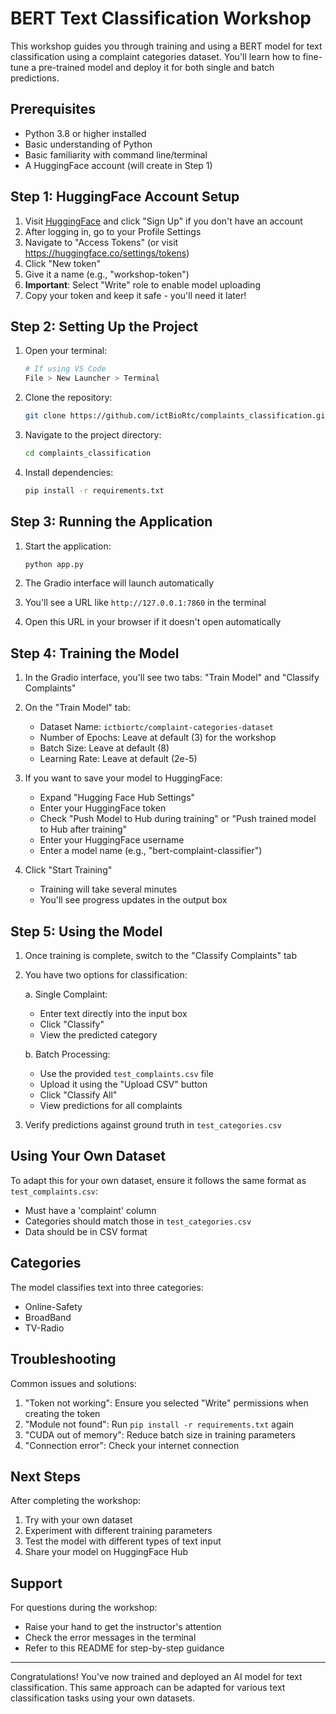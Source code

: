 # BERT Text Classification Workshop

This workshop guides you through training and using a BERT model for text classification using a complaint categories dataset. You'll learn how to fine-tune a pre-trained model and deploy it for both single and batch predictions.

## Prerequisites

- Python 3.8 or higher installed
- Basic understanding of Python
- Basic familiarity with command line/terminal
- A HuggingFace account (will create in Step 1)

## Step 1: HuggingFace Account Setup

1. Visit [HuggingFace](https://huggingface.co/) and click "Sign Up" if you don't have an account
2. After logging in, go to your Profile Settings
3. Navigate to "Access Tokens" (or visit https://huggingface.co/settings/tokens)
4. Click "New token"
5. Give it a name (e.g., "workshop-token")
6. **Important**: Select "Write" role to enable model uploading
7. Copy your token and keep it safe - you'll need it later!

## Step 2: Setting Up the Project

1. Open your terminal:
   ```bash
   # If using VS Code
   File > New Launcher > Terminal
   ```

2. Clone the repository:
   ```bash
   git clone https://github.com/ictBioRtc/complaints_classification.git
   ```

3. Navigate to the project directory:
   ```bash
   cd complaints_classification
   ```

4. Install dependencies:
   ```bash
   pip install -r requirements.txt
   ```

## Step 3: Running the Application

1. Start the application:
   ```bash
   python app.py
   ```

2. The Gradio interface will launch automatically
3. You'll see a URL like `http://127.0.0.1:7860` in the terminal
4. Open this URL in your browser if it doesn't open automatically

## Step 4: Training the Model

1. In the Gradio interface, you'll see two tabs: "Train Model" and "Classify Complaints"
2. On the "Train Model" tab:
   - Dataset Name: `ictbiortc/complaint-categories-dataset`
   - Number of Epochs: Leave at default (3) for the workshop
   - Batch Size: Leave at default (8)
   - Learning Rate: Leave at default (2e-5)

3. If you want to save your model to HuggingFace:
   - Expand "Hugging Face Hub Settings"
   - Enter your HuggingFace token
   - Check "Push Model to Hub during training" or "Push trained model to Hub after training"
   - Enter your HuggingFace username
   - Enter a model name (e.g., "bert-complaint-classifier")

4. Click "Start Training"
   - Training will take several minutes
   - You'll see progress updates in the output box

## Step 5: Using the Model

1. Once training is complete, switch to the "Classify Complaints" tab
2. You have two options for classification:

   a. Single Complaint:
   - Enter text directly into the input box
   - Click "Classify"
   - View the predicted category

   b. Batch Processing:
   - Use the provided `test_complaints.csv` file
   - Upload it using the "Upload CSV" button
   - Click "Classify All"
   - View predictions for all complaints

3. Verify predictions against ground truth in `test_categories.csv`

## Using Your Own Dataset

To adapt this for your own dataset, ensure it follows the same format as `test_complaints.csv`:
- Must have a 'complaint' column
- Categories should match those in `test_categories.csv`
- Data should be in CSV format

## Categories

The model classifies text into three categories:
- Online-Safety
- BroadBand
- TV-Radio

## Troubleshooting

Common issues and solutions:
1. "Token not working": Ensure you selected "Write" permissions when creating the token
2. "Module not found": Run `pip install -r requirements.txt` again
3. "CUDA out of memory": Reduce batch size in training parameters
4. "Connection error": Check your internet connection

## Next Steps

After completing the workshop:
1. Try with your own dataset
2. Experiment with different training parameters
3. Test the model with different types of text input
4. Share your model on HuggingFace Hub

## Support

For questions during the workshop:
- Raise your hand to get the instructor's attention
- Check the error messages in the terminal
- Refer to this README for step-by-step guidance

---

Congratulations! You've now trained and deployed an AI model for text classification. This same approach can be adapted for various text classification tasks using your own datasets.
